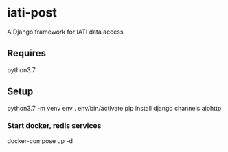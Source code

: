 # iati-post

A Django framework for IATI data access

## Requires

python3.7

## Setup

python3.7 -m venv env
. env/bin/activate
pip install django channels aiohttp

### Start docker, redis services

docker-compose up -d

